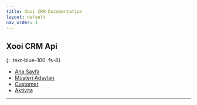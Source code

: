 ```yaml
---
title: Xooi CRM Documentation
layout: default
nav_order: 1
---
```

## Xooi CRM Api
{: .text-blue-100 .fs-8}

- [Ana Sayfa](/docs/homepage)
- [Müşteri Adayları](/docs/leaddraft)
- [Customer](/docs/customer)
- [Aktivite](/docs/activity)

---


